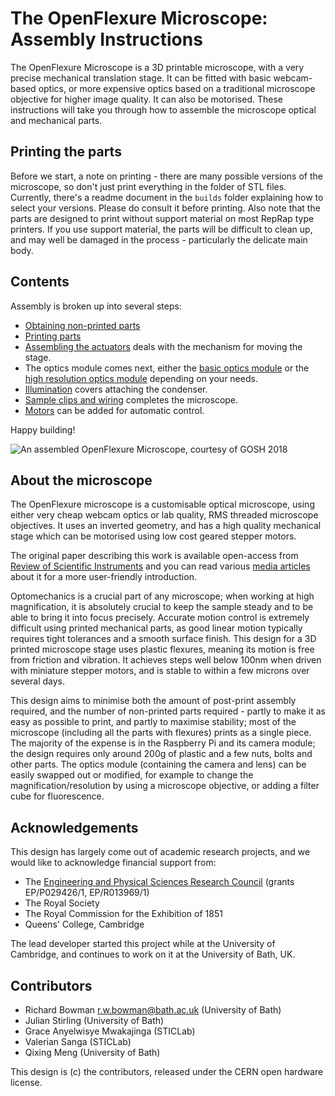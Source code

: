 # The OpenFlexure Microscope: Assembly Instructions
The OpenFlexure Microscope is a 3D printable microscope, with a very precise mechanical translation stage.  It can be fitted with basic webcam-based optics, or more expensive optics based on a traditional microscope objective for higher image quality.  It can also be motorised.  These instructions will take you through how to assemble the microscope optical and mechanical parts.

## Printing the parts
Before we start, a note on printing - there are many possible versions of the microscope, so don't just print everything in the folder of STL files.  Currently, there's a readme document in the ``builds`` folder explaining how to select your versions.  Please do consult it before printing.  Also note that the parts are designed to print without support material on most RepRap type printers.  If you use support material, the parts will be difficult to clean up, and may well be damaged in the process - particularly the delicate main body.

## Contents
Assembly is broken up into several steps:
* [Obtaining non-printed parts](./0_bill_of_materials.md)
* [Printing parts](./0_printing.md)
* [Assembling the actuators](./1_actuator_assembly.md) deals with the mechanism for moving the stage.
* The optics module comes next, either the [basic optics module](./2a_basic_optics_module.md) or the [high resolution optics module](./2b_high_resolution_optics_module.md) depending on your needs.
* [Illumination](./3_illumination.md) covers attaching the condenser.
* [Sample clips and wiring](./4_clips_and_wiring.md) completes the microscope.
* [Motors](./5_motors.md) can be added for automatic control.

Happy building!

![An assembled OpenFlexure Microscope, courtesy of GOSH 2018](./images/microscope_gosh.jpg)

## About the microscope
The OpenFlexure microscope is a customisable optical microscope, using either very cheap webcam optics or lab quality, RMS threaded microscope objectives.  It uses an inverted geometry, and has a high quality mechanical stage which can be motorised using low cost geared stepper motors.

The original paper describing this work is available open-access from [Review of Scientific Instruments](http://dx.doi.org/10.1063/1.4941068) and you can read various [media articles](https://github.com/rwb27/openflexure_microscope/wiki/Media-Articles) about it for a more user-friendly introduction.

Optomechanics is a crucial part of any microscope; when working at high magnification, it is absolutely crucial to keep the sample steady and to be able to bring it into focus precisely.  Accurate motion control is extremely difficult using printed mechanical parts, as good linear motion typically requires tight tolerances and a smooth surface finish.  This design for a 3D printed microscope stage uses plastic flexures, meaning its motion is free from friction and vibration.  It achieves steps well below 100nm when driven with miniature stepper motors, and is stable to within a few microns over several days.

This design aims to minimise both the amount of post-print assembly required, and the number of non-printed parts required - partly to make it as easy as possible to print, and partly to maximise stability; most of the microscope (including all the parts with flexures) prints as a single piece.  The majority of the expense is in the Raspberry Pi and its camera module; the design requires only around 200g of plastic and a few nuts, bolts and other parts.  The optics module (containing the camera and lens) can be easily swapped out or modified, for example to change the magnification/resolution by using a microscope objective, or adding a filter cube for fluorescence.

## Acknowledgements
This design has largely come out of academic research projects, and we would like to acknowledge financial support from:
* The [Engineering and Physical Sciences Research Council](http://epsrc.ukri.org/) (grants EP/P029426/1, EP/R013969/1)
* The Royal Society
* The Royal Commission for the Exhibition of 1851
* Queens' College, Cambridge

The lead developer started this project while at the University of Cambridge, and continues to work on it at the University of Bath, UK.

## Contributors
* Richard Bowman <r.w.bowman@bath.ac.uk> (University of Bath)
* Julian Stirling (University of Bath)
* Grace Anyelwisye Mwakajinga (STICLab)
* Valerian Sanga (STICLab)
* Qixing Meng (University of Bath)

This design is (c) the contributors, released under the CERN open hardware license.